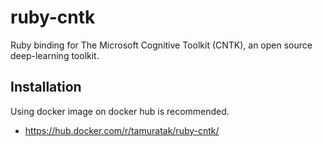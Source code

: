 # ruby-cntk

Ruby binding for The Microsoft Cognitive Toolkit (CNTK), an open source deep-learning toolkit.

## Installation

Using docker image on docker hub is recommended.

* https://hub.docker.com/r/tamuratak/ruby-cntk/